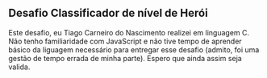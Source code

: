 
## Desafio Classificador de nível de Herói
Este desafio, eu Tiago Carneiro do Nascimento realizei em linguagem C. Não tenho familiaridade com JavaScript e não tive tempo de aprender básico da liguagem necessário para entregar esse desafio (admito, foi uma gestão de tempo errada de minha parte). Espero que ainda assim seja valida.
